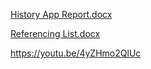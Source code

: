 [History App Report.docx](https://github.com/VCDN-2024/imad5112-assignment-1-Zmhkhan19/files/14863913/History.App.Report.docx)



[Referencing List.docx](https://github.com/VCDN-2024/imad5112-assignment-1-Zmhkhan19/files/14863916/Referencing.List.docx)




https://youtu.be/4yZHmo2QlUc
